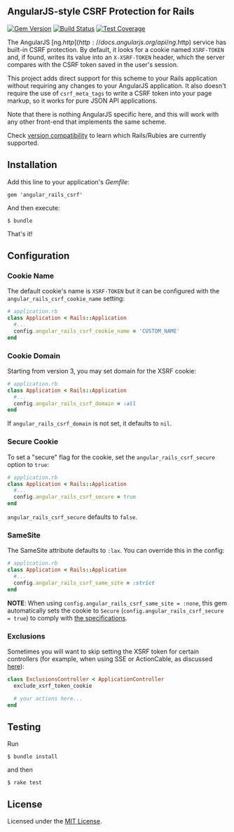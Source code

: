 ## AngularJS-style CSRF Protection for Rails

[![Gem Version](https://badge.fury.io/rb/angular_rails_csrf.svg)](https://badge.fury.io/rb/angular_rails_csrf)
[![Build Status](https://travis-ci.org/jsanders/angular_rails_csrf.svg)](https://travis-ci.org/jsanders/angular_rails_csrf)
[![Test Coverage](https://codecov.io/gh/jsanders/angular_rails_csrf/graph/badge.svg)](https://codecov.io/gh/jsanders/angular_rails_csrf)

The AngularJS [ng.$http](http://docs.angularjs.org/api/ng.$http) service has built-in CSRF protection. By default, it looks for a cookie named `XSRF-TOKEN` and, if found, writes its value into an `X-XSRF-TOKEN` header, which the server compares with the CSRF token saved in the user's session.

This project adds direct support for this scheme to your Rails application without requiring any changes to your AngularJS application. It also doesn't require the use of `csrf_meta_tags` to write a CSRF token into your page markup, so it works for pure JSON API applications.

Note that there is nothing AngularJS specific here, and this will work with any other front-end that implements the same scheme.

Check [version compatibility](https://github.com/jsanders/angular_rails_csrf/wiki/Version-Compatibility) to learn which Rails/Rubies are currently supported.

## Installation

Add this line to your application's *Gemfile*:

    gem 'angular_rails_csrf'

And then execute:

    $ bundle

That's it!

## Configuration

### Cookie Name

The default cookie's name is `XSRF-TOKEN` but it can be configured with the `angular_rails_csrf_cookie_name` setting:

```ruby
# application.rb
class Application < Rails::Application
  #...
  config.angular_rails_csrf_cookie_name = 'CUSTOM_NAME'
end
```

### Cookie Domain

Starting from version 3, you may set domain for the XSRF cookie:

```ruby
# application.rb
class Application < Rails::Application
  #...
  config.angular_rails_csrf_domain = :all
end
```

If `angular_rails_csrf_domain` is not set, it defaults to `nil`.

### Secure Cookie

To set a "secure" flag for the cookie, set the `angular_rails_csrf_secure` option to `true`:

```ruby
# application.rb
class Application < Rails::Application
  #...
  config.angular_rails_csrf_secure = true
end
```

`angular_rails_csrf_secure` defaults to `false`.

### SameSite

The SameSite attribute defaults to `:lax`. You can override this in the config:

```ruby
# application.rb
class Application < Rails::Application
  #...
  config.angular_rails_csrf_same_site = :strict
end
```

**NOTE**: When using `config.angular_rails_csrf_same_site = :none`, this gem automatically sets the cookie to `Secure` (`config.angular_rails_csrf_secure = true`) to comply with [the specifications](https://tools.ietf.org/html/draft-west-cookie-incrementalism-00).

### Exclusions

Sometimes you will want to skip setting the XSRF token for certain controllers (for example, when using SSE or ActionCable, as discussed [here](https://github.com/jsanders/angular_rails_csrf/issues/7)):

```ruby
class ExclusionsController < ApplicationController
  exclude_xsrf_token_cookie

  # your actions here...
end
```

## Testing

Run

```console
$ bundle install
```

and then

```console
$ rake test
```

## License

Licensed under the [MIT License](https://github.com/jsanders/angular_rails_csrf/blob/master/LICENSE).
